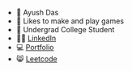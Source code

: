 - 👋 Ayush Das
- 👀 Likes to make and play games
- 🌱 Undergrad College Student
- 👨‍💼 [LinkedIn](https://www.linkedin.com/in/ayush-das-860866201/)
- 💻 [Portfolio](https://apache2op.github.io/CODSOFT/Portfolio/)
- 😸 [Leetcode](https://leetcode.com/apache2op/)
